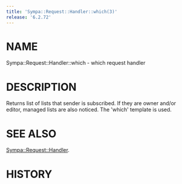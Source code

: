 ```yaml
---
title: 'Sympa::Request::Handler::which(3)'
release: '6.2.72'
---
```


# NAME

Sympa::Request::Handler::which - which request handler

# DESCRIPTION

Returns list of lists that sender is subscribed. If they are
owner and/or editor, managed lists are also noticed.
The 'which' template is used.

# SEE ALSO

[Sympa::Request::Handler](./Sympa-Request-Handler.3.md).

# HISTORY
